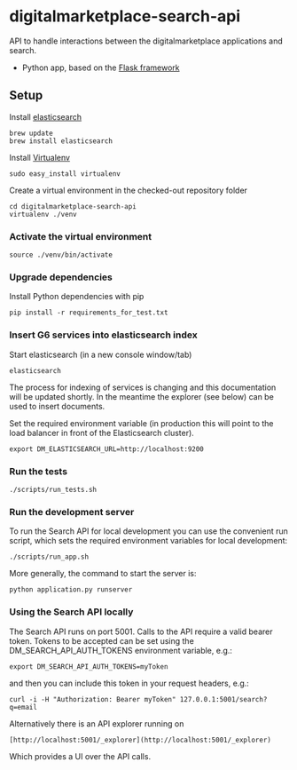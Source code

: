 # digitalmarketplace-search-api
API to handle interactions between the digitalmarketplace applications and search.

- Python app, based on the [Flask framework](http://flask.pocoo.org/)

## Setup

Install [elasticsearch](http://www.elasticsearch.org/)

```
brew update
brew install elasticsearch
```

Install [Virtualenv](https://virtualenv.pypa.io/en/latest/)

```
sudo easy_install virtualenv
```

Create a virtual environment in the checked-out repository folder
 
 ```
cd digitalmarketplace-search-api
virtualenv ./venv
 ```

### Activate the virtual environment

```
source ./venv/bin/activate
```

### Upgrade dependencies

Install Python dependencies with pip

```pip install -r requirements_for_test.txt```

### Insert G6 services into elasticsearch index

Start elasticsearch (in a new console window/tab)

```
elasticsearch
```

The process for indexing of services is changing and this documentation will be updated shortly. In the meantime the explorer (see below) can be used to insert documents.


Set the required environment variable (in production this will point to the
load balancer in front of the Elasticsearch cluster).

```
export DM_ELASTICSEARCH_URL=http://localhost:9200
```

### Run the tests

```
./scripts/run_tests.sh
```

### Run the development server

To run the Search API for local development you can use the convenient run 
script, which sets the required environment variables for local development: 
```
./scripts/run_app.sh
```

More generally, the command to start the server is:
```
python application.py runserver
```

### Using the Search API locally

The Search API runs on port 5001. Calls to the API require a valid bearer 
token. Tokens to be accepted can be set using the DM_SEARCH_API_AUTH_TOKENS 
environment variable, e.g.:

```export DM_SEARCH_API_AUTH_TOKENS=myToken```

and then you can include this token in your request headers, e.g.:

```
curl -i -H "Authorization: Bearer myToken" 127.0.0.1:5001/search?q=email
```

Alternatively there is an API explorer running on

    [http://localhost:5001/_explorer](http://localhost:5001/_explorer)

Which provides a UI over the API calls.
